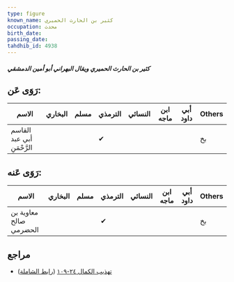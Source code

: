 ```yaml
---
type: figure
known_name: كثير بن الحارث الحميري
occupation: محدث
birth_date:
passing_date:
tahdhib_id: 4938
---
```

##### كثير بن الحارث الحميري ويقال البهراني أبو أمين الدمشقي

## رَوَى عَن:
| الاسم                      | البخاري | مسلم | الترمذي | النسائي | ابن ماجه | أبي داود | Others |
| -------------------------- | ------- | ---- | ------- | ------- | -------- | -------- | ------ |
| القاسم أبي عبد الرَّحْمَنِ |         |      | ✔       |         |          |          | بخ     |
## رَوَى عَنه:
| الاسم                  | البخاري | مسلم | الترمذي | النسائي | ابن ماجه | أبي داود | Others |
| ---------------------- | ------- | ---- | ------- | ------- | -------- | -------- | ------ |
| معاوية بن صالح الحضرمي |         |      | ✔       |         |          |          | بخ     |
## مراجع
- [تهذيب الكمال ٢٤-١٠٩](obsidian://open?vault=Tahdhib-al-Kamal&file=Figures/٤٩٣٨-كثير%20بن%20الحارث%20الحميري%20ويقال%20البهراني%20أبو%20أمين%20الدمشقي) ([رابط الشاملة](https://shamela.ws/book/3722/12621))